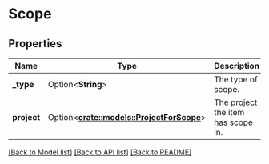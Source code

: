 # Scope

## Properties

Name | Type | Description | Notes
------------ | ------------- | ------------- | -------------
**_type** | Option<**String**> | The type of scope. | [optional][readonly]
**project** | Option<[**crate::models::ProjectForScope**](ProjectForScope.md)> | The project the item has scope in. | [optional][readonly]

[[Back to Model list]](../README.md#documentation-for-models) [[Back to API list]](../README.md#documentation-for-api-endpoints) [[Back to README]](../README.md)


